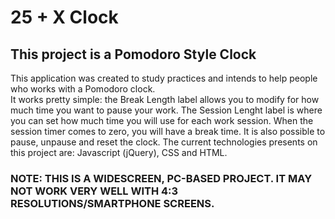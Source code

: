 # 25 + X Clock
## This project is a Pomodoro Style Clock
This application was created to study practices and intends to help people who works with a Pomodoro clock.
<br />It works pretty simple: the Break Length label allows you to modify for how much time you want to pause your work. The Session Lenght label is where you can set how much time you will use for each work session. When the session timer comes to zero, you will have a break time. It is also possible to pause, unpause and reset the clock.
The current technologies presents on this project are: Javascript (jQuery), CSS and HTML.
### NOTE: THIS IS A WIDESCREEN, PC-BASED PROJECT. IT MAY NOT WORK VERY WELL WITH 4:3 RESOLUTIONS/SMARTPHONE SCREENS.
